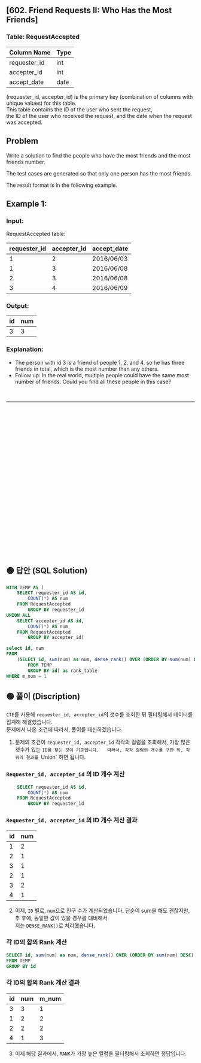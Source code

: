 ## [602. Friend Requests II: Who Has the Most Friends]

### Table: RequestAccepted


| Column Name    | Type    |
|----------------|---------|
| requester_id   | int     |
| accepter_id    | int     |
| accept_date    | date    |

(requester_id, accepter_id) is the primary key (combination of columns with unique values) for this table.  
This table contains the ID of the user who sent the request,  
the ID of the user who received the request, and the date when the request was accepted.  
 
## Problem 

Write a solution to find the people who have the most friends and the most friends number.  

The test cases are generated so that only one person has the most friends.  

The result format is in the following example.  

 

## Example 1:
 
### Input: 

RequestAccepted table:


| requester_id | accepter_id | accept_date |
|--------------|-------------|-------------|
| 1            | 2           | 2016/06/03  |
| 1            | 3           | 2016/06/08  |
| 2            | 3           | 2016/06/08  |
| 3            | 4           | 2016/06/09  |

### Output: 

| id | num |
|----|-----|
| 3  | 3   |

### Explanation: 

* The person with id 3 is a friend of people 1, 2, and 4, so he has three friends in total, which is the most number than any others.
* Follow up: In the real world, multiple people could have the same most number of friends. Could you find all these people in this case?


<br/>

---

<br/>
<br/>
<br/>
<br/>
<br/>
<br/>
<br/>
<br/>
<br/>
<br/>
<br/>
<br/>
<br/>
<br/>
<br/>
<br/>
<br/>
<br/>
<br/>
<br/>
<br/>
<br/>
<br/>


## 🟢 답안 (SQL Solution)

```sql
WITH TEMP AS (
    SELECT requester_id AS id, 
        COUNT(*) AS num
    FROM RequestAccepted
        GROUP BY requester_id
UNION ALL
    SELECT accepter_id AS id, 
        COUNT(*) AS num
    FROM RequestAccepted
        GROUP BY accepter_id)

select id, num
FROM
    (SELECT id, sum(num) as num, dense_rank() OVER (ORDER BY sum(num) DESC) AS m_num 
        FROM TEMP
        GROUP BY id) as rank_table
WHERE m_num = 1
```

## 🟢 풀이 (Discription)
`CTE`를 사용해 `requester_id, accepter_id`의 갯수를 조회한 뒤 필터링해서 데이터를 집계해 해결했습니다.   
문제에서 나온 조건에 따라서, 풀이를 대신하겠습니다. 

1. 문제의 조건이 `requester_id, accepter_id` 각각의 컬럼을 조회해서, 가장 많은 갯수가 있는 `ID를 찾는 것이 기준입니다.  
따라서, 각각 컬럼의 개수를 구한 뒤, 각 쿼리 결과를 `Union` 하면 됩니다.

### `Requester_id, accepter_id` 의 ID 개수 계산

```sql
    SELECT requester_id AS id, 
        COUNT(*) AS num
    FROM RequestAccepted
        GROUP BY requester_id
```

### `Requester_id, accepter_id` 의 ID 개수 계산 결과

| id | num |
| -- | --- |
| 1  | 2   |
| 2  | 1   |
| 3  | 1   |
| 2  | 1   |
| 3  | 2   |
| 4  | 1   |

2. 이제, `ID` 별로, `num`으로 친구 수가 계산되었습니다. 단순이 sum을 해도 괜찮지만, 추 후에, 동일한 값이 있을 경우를 대비해서  
저는 `DENSE_RANK()`로 처리했습니다. 

### 각 ID의 합의 Rank 계산 

```sql
SELECT id, sum(num) as num, dense_rank() OVER (ORDER BY sum(num) DESC) AS m_num 
FROM TEMP
GROUP BY id
```
### 각 ID의 합의 Rank 계산 결과

| id | num | m_num |
| -- | --- | ----- |
| 3  | 3   | 1     |
| 1  | 2   | 2     |
| 2  | 2   | 2     |
| 4  | 1   | 3     |...

3. 이제 해당 결과에서, `RANK`가 가장 높은 컬럼을 필터링해서 조회하면 정답입니다.